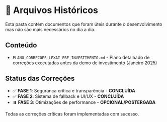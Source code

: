 # 📁 Arquivos Históricos

Esta pasta contém documentos que foram úteis durante o desenvolvimento mas não são mais necessários no dia a dia.

## Conteúdo

- `PLANO_CORRECOES_LEXAI_PRE_INVESTIMENTO.md` - Plano detalhado de correções executadas antes da demo de investimento (Janeiro 2025)

## Status das Correções

- ✅ **FASE 1**: Segurança crítica e transparência - **CONCLUÍDA**
- ✅ **FASE 2**: Sistema de fallback e UI/UX - **CONCLUÍDA**  
- ⏸️ **FASE 3**: Otimizações de performance - **OPCIONAL/POSTERGADA**

Todas as correções críticas foram implementadas com sucesso.